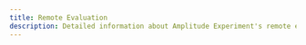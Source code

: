 ```yaml
---
title: Remote Evaluation
description: Detailed information about Amplitude Experiment's remote evaluation architecture, limitations, and tradeoffs.
---
```

